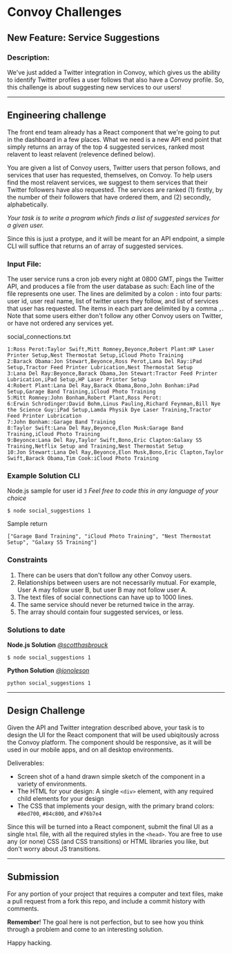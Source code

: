 # Convoy Challenges
## New Feature: Service Suggestions

### Description:

We've just added a Twitter integration in Convoy, which gives us the ability to identify Twitter profiles a user follows that also have a Convoy profile.
So, this challenge is about suggesting new services to our users!

---

## Engineering challenge
The front end team already has a React component that we're going to put in the dashboard in a few places. What we need is a new API end point that simply returns an array of the top 4 suggested services, ranked most relavent to least relavent (relevence defined below).

You are given a list of Convoy users, Twitter users that person follows, and services that user has requested, themselves, on Convoy.
To help users find the most relavent services, we suggest to them services that their Twitter followers have also requested. The services are ranked (1) firstly, by the number of their followers that have ordered them, and (2) secondly, alphabetically.

_Your task is to write a program which finds a list of suggested services for a given user._

Since this is just a protype, and it will be meant for an API endpoint, a simple CLI will suffice that returns an of array of suggested services.

### Input File:

The user service runs a cron job every night at 0800 GMT, pings the Twitter API, and produces a file from the user database as such:
Each line of the file represents one user. The lines are delimited by a colon `:` into four parts: user id, user real name, list of twitter users they follow, and list of services that user has requested. The items in each part are delimited by a comma `,`. Note that some users either don't follow any other Convoy users on Twitter, or have not ordered any services yet.

social_connections.txt
```
1:Ross Perot:Taylor Swift,Mitt Romney,Beyonce,Robert Plant:HP Laser Printer Setup,Nest Thermostat Setup,iCloud Photo Training
2:Barack Obama:Jon Stewart,Beyonce,Ross Perot,Lana Del Ray:iPad Setup,Tractor Feed Printer Lubrication,Nest Thermostat Setup
3:Lana Del Ray:Beyonce,Barack Obama,Jon Stewart:Tractor Feed Printer Lubrication,iPad Setup,HP Laser Printer Setup
4:Robert Plant:Lana Del Ray,Barack Obama,Bono,John Bonham:iPad Setup,Garage Band Training,iCloud Photo Training
5:Mitt Romney:John Bonham,Robert Plant,Ross Perot:
6:Erwin Schrodinger:David Bohm,Linus Pauling,Richard Feynman,Bill Nye the Science Guy:iPad Setup,Lamda Physik Dye Laser Training,Tractor Feed Printer Lubrication
7:John Bonham::Garage Band Training
8:Taylor Swift:Lana Del Ray,Beyonce,Elon Musk:Garage Band Training,iCloud Photo Training
9:Beyonce:Lana Del Ray,Taylor Swift,Bono,Eric Clapton:Galaxy S5 Training,Netflix Setup and Training,Nest Thermostat Setup
10:Jon Stewart:Lana Del Ray,Beyonce,Elon Musk,Bono,Eric Clapton,Taylor Swift,Barack Obama,Tim Cook:iCloud Photo Training
```

### Example Solution CLI

Node.js sample for user id `3` *Feel free to code this in any language of your choice*
```
$ node social_suggestions 1
```

Sample return
```
["Garage Band Training", "iCloud Photo Training", "Nest Thermostat Setup", "Galaxy S5 Training"]
```

### Constraints

1. There can be users that don't follow any other Convoy users.
1. Relationships between users are not necessarily mutual. For example, User A may follow user B, but user B may not follow user A.
1. The text files of social connections can have up to 1000 lines.
1. The same service should never be returned twice in the array.
1. The array should contain four suggested services, or less.

### Solutions to date

**Node.js Solution** [*@scotthasbrouck*](https://github.com/scotthasbrouck)

```
$ node social_suggestions 1
```

**Python Solution** [*@jonoleson*](https://github.com/jonoleson)

```
python social_suggestions 1
```

---

## Design Challenge

Given the API and Twitter integration described above, your task is to design the UI for the React component that will be used ubiqitously across the Convoy platform. The component should be responsive, as it will be used in our mobile apps, and on all desktop environments.

Deliverables:
- Screen shot of a hand drawn simple sketch of the component in a variety of environments.
- The HTML for your design: A single `<div>` element, with any required child elements for your design
- The CSS that implements your design, with the primary brand colors: `#8ed700`, `#84c800`, and `#76b7e4`

Since this will be turned into a React component, submit the final UI as a single `html` file, with all the required styles in the `<head>`. You are free to use any (or none) CSS (and CSS transitions) or HTML libraries you like, but don't worry about JS transitions.

---

## Submission

For any portion of your project that requires a computer and text files, make a pull request from a fork this repo, and include a commit history with comments.

**Remember**! The goal here is not perfection, but to see how you think through a problem and come to an interesting solution.

Happy hacking.

